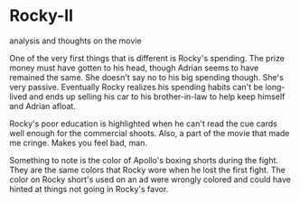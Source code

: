 # Rocky-II
analysis and thoughts on the movie

One of the very first things that is different is Rocky's spending. The prize money must have gotten to his head, though Adrian seems to have remained the same. She doesn't say no to his big spending though. She's very passive.
Eventually Rocky realizes his spending habits can't be long-lived and ends up selling his car to his brother-in-law to help keep himself and Adrian afloat.

Rocky's poor education is highlighted when he can't read the cue cards well enough for the commercial shoots.
Also, a part of the movie that made me cringe. Makes you feel bad, man.


Something to note is the color of Apollo's boxing shorts during the fight. They are the same colors that Rocky wore when he lost the first fight.
The color on Rocky short's used on an ad were wrongly colored and could have hinted at things not going in Rocky's favor.
